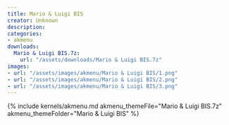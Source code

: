 ```yaml
---
title: Mario & Luigi BIS
creator: Unknown
description: 
categories:
- akmenu
downloads:
  Mario & Luigi BIS.7z:
    url: "/assets/downloads/Mario & Luigi BIS.7z"
images:
- url: "/assets/images/akmenu/Mario & Luigi BIS/1.png"
- url: "/assets/images/akmenu/Mario & Luigi BIS/2.png"
- url: "/assets/images/akmenu/Mario & Luigi BIS/3.png"
---
```


{% include kernels/akmenu.md akmenu_themeFile="Mario & Luigi BIS.7z" akmenu_themeFolder="Mario & Luigi BIS" %}
